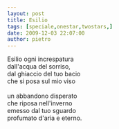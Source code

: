 ```yaml
---
layout: post
title: Esilio
tags: [speciale,onestar,twostars,]
date: 2009-12-03 22:07:00
author: pietro
---
```

Esilio ogni increspatura<br/>dall'acqua del sorriso,<br/>dal ghiaccio del tuo bacio<br/>che si posa sul mio viso<br/><br/>un abbandono disperato<br/>che riposa nell'inverno<br/>emesso dal tuo sguardo<br/>profumato d'aria e eterno.

